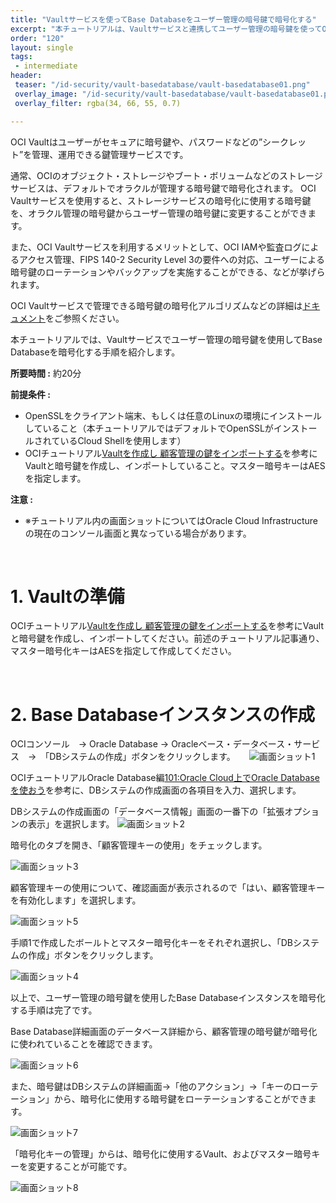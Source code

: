 ```yaml
---
title: "Vaultサービスを使ってBase Databaseをユーザー管理の暗号鍵で暗号化する"
excerpt: "本チュートリアルは、Vaultサービスと連携してユーザー管理の暗号鍵を使ってObject Storageを作成する手順を紹介します。"
order: "120"
layout: single
tags:
 - intermediate
header:
 teaser: "/id-security/vault-basedatabase/vault-basedatabase01.png"
 overlay_image: "/id-security/vault-basedatabase/vault-basedatabase01.png"
 overlay_filter: rgba(34, 66, 55, 0.7)

---
```


OCI Vaultはユーザーがセキュアに暗号鍵や、パスワードなどの”シークレット”を管理、運用できる鍵管理サービスです。

通常、OCIのオブジェクト・ストレージやブート・ボリュームなどのストレージサービスは、デフォルトでオラクルが管理する暗号鍵で暗号化されます。
OCI Vaultサービスを使用すると、ストレージサービスの暗号化に使用する暗号鍵を、オラクル管理の暗号鍵からユーザー管理の暗号鍵に変更することができます。

また、OCI Vaultサービスを利用するメリットとして、OCI IAMや監査ログによるアクセス管理、FIPS 140-2 Security Level 3の要件への対応、ユーザーによる暗号鍵のローテーションやバックアップを実施することができる、などが挙げられます。

OCI Vaultサービスで管理できる暗号鍵の暗号化アルゴリズムなどの詳細は[ドキュメント](https://docs.oracle.com/ja-jp/iaas/Content/KeyManagement/Concepts/keyoverview.htm)をご参照ください。

本チュートリアルでは、Vaultサービスでユーザー管理の暗号鍵を使用してBase Databaseを暗号化する手順を紹介します。

**所要時間 :** 約20分

**前提条件 :**
+ OpenSSLをクライアント端末、もしくは任意のLinuxの環境にインストールしていること（本チュートリアルではデフォルトでOpenSSLがインストールされているCloud Shellを使用します）
+ OCIチュートリアル[Vaultを作成し 顧客管理の鍵をインポートする](/ocitutorials/id-security/vault-preparation/)を参考にVaultと暗号鍵を作成し、インポートしていること。マスター暗号キーはAESを指定します。

**注意 :**
+ ※チュートリアル内の画面ショットについてはOracle Cloud Infrastructureの現在のコンソール画面と異なっている場合があります。


<br>

# 1. Vaultの準備
OCIチュートリアル[Vaultを作成し 顧客管理の鍵をインポートする](/ocitutorials/id-security/vault-preparation/)を参考にVaultと暗号鍵を作成し、インポートしてください。前述のチュートリアル記事通り、マスター暗号化キーはAESを指定して作成してください。

<br>

# 2. Base Databaseインスタンスの作成

OCIコンソール　→ Oracle Database → Oracleベース・データベース・サービス　→　「DBシステムの作成」ボタンをクリックします。
　
 ![画面ショット1](vault-basedatabase01.png)

OCIチュートリアルOracle Database編[101:Oracle Cloud上でOracle Databaseを使おう](https://oracle-japan.github.io/ocitutorials/database/dbcs101-create-db/)を参考に、DBシステムの作成画面の各項目を入力、選択します。

DBシステムの作成画面の「データベース情報」画面の一番下の「拡張オプションの表示」を選択します。
 ![画面ショット2](vault-basedatabase02.png)

暗号化のタブを開き、「顧客管理キーの使用」をチェックします。
 
 ![画面ショット3](vault-basedatabase03.png)

顧客管理キーの使用について、確認画面が表示されるので「はい、顧客管理キーを有効化します」を選択します。

 ![画面ショット5](vault-basedatabase05.png)

手順1で作成したボールトとマスター暗号化キーをそれぞれ選択し、「DBシステムの作成」ボタンをクリックします。

 ![画面ショット4](vault-basedatabase04.png)


以上で、ユーザー管理の暗号鍵を使用したBase Databaseインスタンスを暗号化する手順は完了です。

Base Database詳細画面のデータベース詳細から、顧客管理の暗号鍵が暗号化に使われていることを確認できます。
 
 ![画面ショット6](vault-basedatabase06.png)

また、暗号鍵はDBシステムの詳細画面→「他のアクション」→「キーのローテーション」から、暗号化に使用する暗号鍵をローテーションすることができます。

 ![画面ショット7](vault-basedatabase07.png)

「暗号化キーの管理」からは、暗号化に使用するVault、およびマスター暗号キーを変更することが可能です。

 ![画面ショット8](vault-basedatabase08.png)
